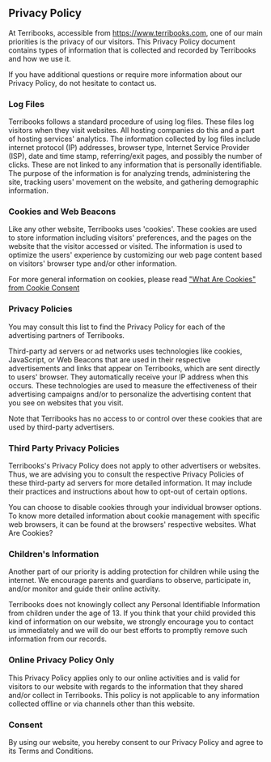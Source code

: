 ## Privacy Policy

At Terribooks, accessible from https://www.terribooks.com, one of our main priorities is the privacy of our visitors. This Privacy Policy document contains types of information that is collected and recorded by Terribooks and how we use it.

If you have additional questions or require more information about our Privacy Policy, do not hesitate to contact us.

### Log Files

Terribooks follows a standard procedure of using log files. These files log visitors when they visit websites. All hosting companies do this and a part of hosting services' analytics. The information collected by log files include internet protocol (IP) addresses, browser type, Internet Service Provider (ISP), date and time stamp, referring/exit pages, and possibly the number of clicks. These are not linked to any information that is personally identifiable. The purpose of the information is for analyzing trends, administering the site, tracking users' movement on the website, and gathering demographic information.

### Cookies and Web Beacons

Like any other website, Terribooks uses 'cookies'. These cookies are used to store information including visitors' preferences, and the pages on the website that the visitor accessed or visited. The information is used to optimize the users' experience by customizing our web page content based on visitors' browser type and/or other information.

For more general information on cookies, please read ["What Are Cookies" from Cookie Consent](https://www.cookieconsent.com/what-are-cookies/)

### Privacy Policies

You may consult this list to find the Privacy Policy for each of the advertising partners of Terribooks.

Third-party ad servers or ad networks uses technologies like cookies, JavaScript, or Web Beacons that are used in their respective advertisements and links that appear on Terribooks, which are sent directly to users' browser. They automatically receive your IP address when this occurs. These technologies are used to measure the effectiveness of their advertising campaigns and/or to personalize the advertising content that you see on websites that you visit.

Note that Terribooks has no access to or control over these cookies that are used by third-party advertisers.

### Third Party Privacy Policies

Terribooks's Privacy Policy does not apply to other advertisers or websites. Thus, we are advising you to consult the respective Privacy Policies of these third-party ad servers for more detailed information. It may include their practices and instructions about how to opt-out of certain options.

You can choose to disable cookies through your individual browser options. To know more detailed information about cookie management with specific web browsers, it can be found at the browsers' respective websites. What Are Cookies?

### Children's Information

Another part of our priority is adding protection for children while using the internet. We encourage parents and guardians to observe, participate in, and/or monitor and guide their online activity.

Terribooks does not knowingly collect any Personal Identifiable Information from children under the age of 13. If you think that your child provided this kind of information on our website, we strongly encourage you to contact us immediately and we will do our best efforts to promptly remove such information from our records.

### Online Privacy Policy Only

This Privacy Policy applies only to our online activities and is valid for visitors to our website with regards to the information that they shared and/or collect in Terribooks. This policy is not applicable to any information collected offline or via channels other than this website.

### Consent

By using our website, you hereby consent to our Privacy Policy and agree to its Terms and Conditions.

